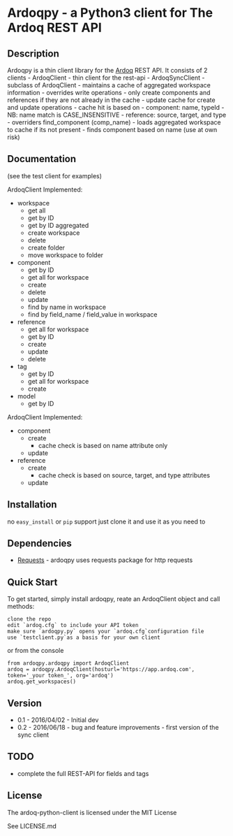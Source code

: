 # Ardoqpy - a Python3 client for The Ardoq REST API

## Description

Ardoqpy is a thin client library for the [Ardoq](https://ardoq.com) REST API.
It consists of 2 clients
    - ArdoqClient
        - thin client for the rest-api
    - ArdoqSyncClient
        - subclass of ArdoqClient
        - maintains a cache of aggregated workspace information
        - overrides write operations
            - only create components and references if they are not already in the cache
            - update cache for create and update operations
            - cache hit is based on
                - component: name, typeId
                    - NB: name match is CASE_INSENSITIVE
                - reference: source, target, and type
        - overriders find_component (comp_name)
            - loads aggregated workspace to cache if its not present
            - finds component based on name (use at own risk)
        

## Documentation
(see the test client for examples)

ArdoqClient Implemented:
- workspace
    - get all
    - get by ID
    - get by ID aggregated
    - create workspace
    - delete
    - create folder
    - move workspace to folder
- component
    - get by ID
    - get all for workspace
    - create
    - delete
    - update
    - find by name in workspace
    - find by field_name / field_value in workspace
- reference
    - get all for workspace
    - get by ID
    - create
    - update
    - delete
- tag
    - get by ID
    - get all for workspace
    - create
- model
    - get by ID


ArdoqClient Implemented:
- component
    - create
        - cache check is based on name attribute only
    - update
- reference
    - create
        - cache check is based on source, target, and type attributes
    - update



## Installation

no `easy_install` or `pip` support
just clone it and use it as you need to

## Dependencies

- [Requests](https://github.com/kennethreitz/requests) - ardoqpy uses requests package for http requests


## Quick Start
To get started, simply install ardoqpy, reate an ArdoqClient object and call methods:

    clone the repo
    edit `ardoq.cfg` to include your API token
    make sure `ardoqpy.py` opens your `ardoq.cfg`configuration file
    use `testclient.py`as a basis for your own client

or from the console

    from ardoqpy.ardoqpy import ArdoqClient
    ardoq = ardoqpy.ArdoqClient(hosturl='https://app.ardoq.com', token='_your token_', org='ardoq')
    ardoq.get_workspaces()

## Version

- 0.1 - 2016/04/02  - Initial dev
- 0.2 - 2016/06/18  - bug and feature improvements
                    - first version of the sync client

## TODO
- complete the full REST-API for fields and tags

## License
The ardoq-python-client is licensed under the MIT License

See LICENSE.md
